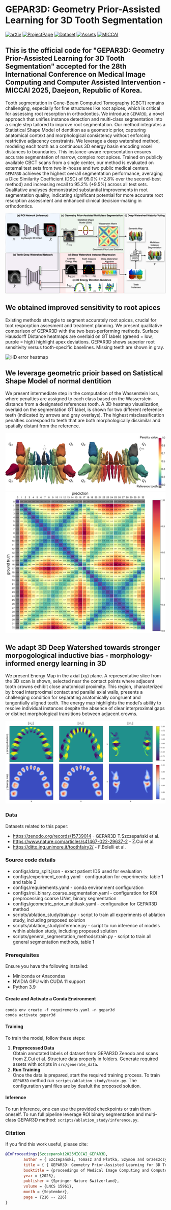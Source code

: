 # GEPAR3D: Geometry Prior-Assisted Learning for 3D Tooth Segmentation

[![arXiv](https://img.shields.io/badge/arXiv-2508.00155-red)](https://arxiv.org/pdf/2508.00155)  [![ProjectPage](https://img.shields.io/badge/Website-GEPAR3D.github.io-blue)](https://tomek1911.github.io/GEPAR3D/) [![Dataset](https://img.shields.io/badge/Dataset-GEPAR3D%20Zenodo-green)](https://zenodo.org/records/15739014) [![Assets](https://img.shields.io/badge/Assets-Google%20Drive-yellow)](https://drive.google.com/drive/folders/1CqqLdaJSA9bT1whKnUvPfax654psx9YE?usp=drive_link) [![MICCAI](https://img.shields.io/badge/MICCAI-Open%20Access-purple)](https://papers.miccai.org/miccai-2025/0375-Paper1833.html)

This is the official code for "GEPAR3D: Geometry Prior-Assisted Learning for 3D Tooth Segmentation" accepted for the 28th International Conference on Medical Image Computing and Computer Assisted Intervention - MICCAI 2025, Daejeon, Republic of Korea.
---


Tooth segmentation in Cone-Beam Computed Tomography (CBCT) remains challenging, especially for fine structures like root apices, which is critical for assessing root resorption in orthodontics. We introduce `GEPAR3D`, a novel approach that unifies instance detection and multi-class segmentation into a single step tailored to improve root segmentation. Our method integrates a Statistical Shape Model of dentition as a geometric prior, capturing anatomical context and morphological consistency without enforcing restrictive adjacency constraints. We leverage a deep watershed method, modeling each tooth as a continuous 3D energy basin encoding voxel distances to boundaries. This instance-aware representation ensures accurate segmentation of narrow, complex root apices. Trained on publicly available CBCT scans from a single center, our method is evaluated on external test sets from two in-house and two public medical centers. `GEPAR3D` achieves the highest overall segmentation performance, averaging a Dice Similarity Coefficient (DSC) of 95.0% (+2.8% over the second-best method) and increasing recall to 95.2% (+9.5%) across all test sets. Qualitative analyses demonstrated substantial improvements in root segmentation quality, indicating significant potential for more accurate root resorption assessment and enhanced clinical decision-making in orthodontics.

![GEPAR3D Overview](images/GEPAR3D.png)

## We obtained improved sensitivity to root apices
Existing methods struggle to segment accurately root apices, crucial for toot resporption assesment and treatment planning. We present qualitative comparison of GEPAR3D with the two best-performing methods. Surface Hausdorff Distance heatmaps are overlaid on GT labels (greend = low, purple = high) highlight apex deviations. GEPAR3D shows superior root sensitivity versus tooth-specific baselines. Missing teeth are shown in gray. 

![HD error heatmap](images/HDerror.png)

## We leverage geometric prioir based on Satistical Shape Model of normal dentition
We present intermediate step in the computation of the Wasserstein loss, where penalties are assigned to each class based on the Wasserstein distance from a designated references tooth. A 3D heatmap visualization, overlaid on the segmentation GT label, is shown for two different reference teeth (indicated by arrows and gray overlays). The highest misclassification penalties correspond to teeth that are both morphologically dissimilar and spatially distant from the reference.

![GWD Loss Computation](images/wasserstein_loss.png)
![Wasserstein Matrix](images/wasserstein_matrix_ssm.png)

## We adapt 3D Deep Watershed towards stronger morpogological inductive bias - morphology-informed energy learning in 3D
We present Energy Map in the axial (xy) plane. A representative slice from the 3D scan is shown, selected near the contact points where adjacent tooth crowns exhibit close anatomical proximity. This region, characterized by broad interproximal contact and parallel axial walls, presents a challenging condition for separating anatomically congruent and tangentially aligned teeth. The energy map highlights the model’s ability to resolve individual instances despite the absence of clear interproximal gaps or distinct morphological transitions between adjacent crowns. 

![Energy Map and Direction Map](images/direction_xyz.png)

### Data
Datasets related to this paper:
- https://zenodo.org/records/15739014 - GEPAR3D T.Szczepański et al.
- https://www.nature.com/articles/s41467-022-29637-2  - Z.Cui et al.
- https://ditto.ing.unimore.it/toothfairy2/ - F.Bolelli et al.


### Source code details

- configs/data_split.json - exact patient IDS used for evaluation
- configs/experiment_config.yaml - configuration for experiments: table 1 and table 2
- configs/requirements.yaml - conda environment configuration
- configs/roi_binary_coarse_segmentation.yaml - configuration for ROI preprocessing coarse UNet, binary segmentation
- configs/geometric_prior_multitask.yaml - configuration for GEPAR3D method
- scripts/ablation_study/train.py - script to train all experiments of ablation study, including proposed solution
- scripts/ablation_study/inference.py - script to run inference of models within ablation study, including proposed solution
- scripts/general_segmentation_methods/train.py - script to train all general segmentation methods, table 1

### Prerequisites
Ensure you have the following installed:
- Miniconda or Anacondas
- NVIDIA GPU with CUDA 11 support 
- Python 3.9


#### Create and Activate a Conda Environment
```
conda env create -f requirements.yaml -n gepar3d
conda activate gepar3d
```

#### Training

To train the model, follow these steps:

1. **Preprocessed Data**\
  Obtain annotated labels of dataset from GEPAR3D Zenodo and scans from Z.Cui et al. Structure data properly in folders. Generate required assets with scripts in ```src/generate_data```.      
3. **Run Training**\
   Once the data is prepared, start the required training process. To train `GEPAR3D` method run ```scripts/ablation_study/train.py```. The configuration yaml files are by deafult the proposed solution.


#### Inference

To run inference, one can use the provided checkpoints or train them oneself. To run full pipeline leverage ROI binary segmentation and multi-class GEPAR3D method: ```scripts/ablation_study/inference.py```.


### Citation
If you find this work useful, please cite:

```bibtex
@InProceedings{Szczepanski2025MICCAI_GEPAR3D,
        author = { Szczepański, Tomasz and Płotka, Szymon and Grzeszczyk, Michal K. and Adamowicz, Arleta and Fudalej, Piotr and Korzeniowski, Przemysław and Trzciński, Tomasz and Sitek, Arkadiusz},
        title = { { GEPAR3D: Geometry Prior-Assisted Learning for 3D Tooth Segmentation } },
        booktitle = {proceedings of Medical Image Computing and Computer Assisted Intervention -- MICCAI 2025},
        year = {2025},
        publisher = {Springer Nature Switzerland},
        volume = {LNCS 15961},
        month = {September},
        page = {216 -- 226}
}
```